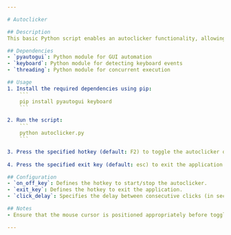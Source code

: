 ```yaml
---

# Autoclicker

## Description
This basic Python script enables an autoclicker functionality, allowing users to automate mouse clicks at a specified frequency. The autoclicker can be toggled on/off using a designated hotkey and exited with another hotkey.

## Dependencies
- `pyautogui`: Python module for GUI automation
- `keyboard`: Python module for detecting keyboard events
- `threading`: Python module for concurrent execution

## Usage
1. Install the required dependencies using pip:
    ```
    pip install pyautogui keyboard
    ```

2. Run the script:
    ```
    python autoclicker.py
    ```

3. Press the specified hotkey (default: F2) to toggle the autoclicker on/off.
   
4. Press the specified exit key (default: esc) to exit the application.

## Configuration
- `on_off_key`: Defines the hotkey to start/stop the autoclicker.
- `exit_key`: Defines the hotkey to exit the application.
- `click_delay`: Specifies the delay between consecutive clicks (in seconds). Adjust as needed for desired click frequency.

## Notes
- Ensure that the mouse cursor is positioned appropriately before toggling the autoclicker.

---
```

